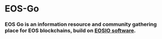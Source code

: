 # EOS-Go

### EOS Go is an information resource and community gathering place for EOS blockchains, build on [EOSIO software](https://github.com/eosio).
